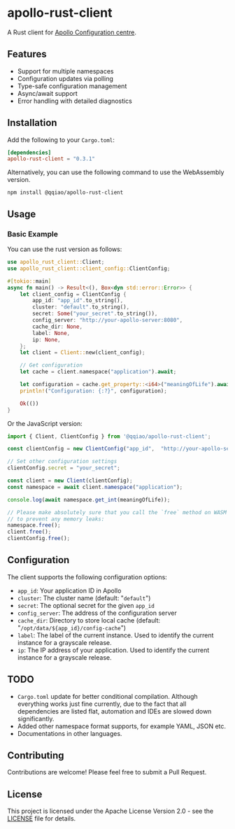# apollo-rust-client

A Rust client for [Apollo Configuration centre](https://www.apolloconfig.com/).

## Features

- Support for multiple namespaces
- Configuration updates via polling
- Type-safe configuration management
- Async/await support
- Error handling with detailed diagnostics

## Installation

Add the following to your `Cargo.toml`:

```toml
[dependencies]
apollo-rust-client = "0.3.1"
```

Alternatively, you can use the following command to use the WebAssembly
version.

```
npm install @qqiao/apollo-rust-client
```

## Usage

### Basic Example

You can use the rust version as follows:

```rust
use apollo_rust_client::Client;
use apollo_rust_client::client_config::ClientConfig;

#[tokio::main]
async fn main() -> Result<(), Box<dyn std::error::Error>> {
    let client_config = ClientConfig {
        app_id: "app_id".to_string(),
        cluster: "default".to_string(),
        secret: Some("your_secret".to_string()),
        config_server: "http://your-apollo-server:8080",
        cache_dir: None,
        label: None,
        ip: None,
    };
    let client = Client::new(client_config);

    // Get configuration
    let cache = client.namespace("application").await;

    let configuration = cache.get_property::<i64>("meaningOfLife").await?
    println!("Configuration: {:?}", configuration);

    Ok(())
}
```

Or the JavaScript version:

```JavaScript
import { Client, ClientConfig } from '@qqiao/apollo-rust-client';

const clientConfig = new ClientConfig("app_id",  "http://your-apollo-server:8080", "default");

// Set other configuration settings
clientConfig.secret = "your_secret";

const client = new Client(clientConfig);
const namespace = await client.namespace("application");

console.log(await namespace.get_int(meaningOfLife));

// Please make absolutely sure that you call the `free` method on WASM objects
// to prevent any memory leaks:
namespace.free();
client.free();
clientConfig.free();
```

## Configuration

The client supports the following configuration options:

- `app_id`: Your application ID in Apollo
- `cluster`: The cluster name (default: "`default`")
- `secret`: The optional secret for the given `app_id`
- `config_server`: The address of the configuration server
- `cache_dir`: Directory to store local cache (default: "`/opt/data/${app_id}/config-cache`")
- `label`: The label of the current instance. Used to identify the current instance for a grayscale release.
- `ip`: The IP address of your application. Used to identify the current instance for a grayscale release.

## TODO

- `Cargo.toml` update for better conditional compilation. Although everything
  works just fine currently, due to the fact that all dependencies are listed
  flat, automation and IDEs are slowed down significantly.
- Added other namespace format supports, for example YAML, JSON etc.
- Documentations in other languages.

## Contributing

Contributions are welcome! Please feel free to submit a Pull Request.

## License

This project is licensed under the Apache License Version 2.0 - see the
[LICENSE](LICENSE) file for details.
